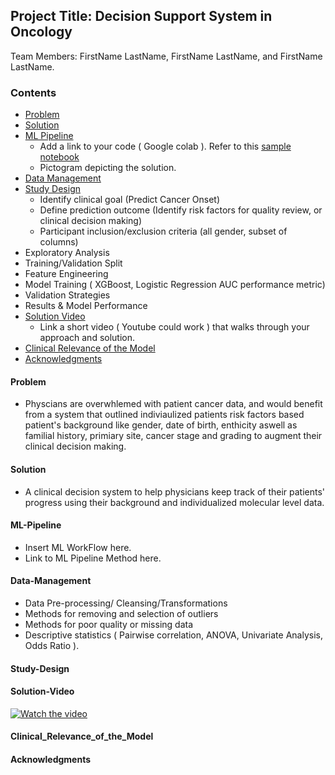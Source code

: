 ## Project Title: Decision Support System in Oncology

Team Members: FirstName LastName, FirstName LastName, and FirstName LastName.

### Contents

* [Problem](#Problem)
* [Solution](#Solution)
* [ML Pipeline](#ML-Pipeline)
  * Add a link to your code ( Google colab ). Refer to this [sample notebook](https://colab.research.google.com/drive/1GFtlNPVoSZ1RHcb2DvUzaLY8mEgdqeAV?usp=sharing)
  * Pictogram depicting the solution.
* [Data Management](#Data-Management)
* [Study Design](#Study-Design)
  * Identify clinical goal (Predict Cancer Onset)
  * Define prediction outcome (Identify risk factors for quality review, or clinical decision making)
  * Participant inclusion/exclusion criteria (all gender, subset of columns)
* Exploratory Analysis
* Training/Validation Split
* Feature Engineering
* Model Training ( XGBoost, Logistic Regression AUC performance metric)
* Validation Strategies
* Results & Model Performance
* [Solution Video](#Solution-Video)
  * Link a short video ( Youtube could work ) that walks through your approach and solution.
* [Clinical Relevance of the Model](#Clinical_Relevance_of_the_Model)
* [Acknowledgments](#acknowledgments)

#### Problem
- Physcians are overwhlemed with patient cancer data, and would benefit from a system that outlined indiviaulized patients risk factors based  patient's background like gender, date of birth, enthicity aswell as familial history, primiary site, cancer stage and grading to augment their clinical decision making. 

#### Solution
- A clinical decision system to help physicians keep track of their patients' progress using their background and individualized molecular level data.

#### ML-Pipeline
- Insert ML WorkFlow here.
- Link to ML Pipeline Method here.

#### Data-Management
- Data Pre-processing/ Cleansing/Transformations
- Methods for removing and selection of outliers
- Methods for poor quality or missing data
- Descriptive statistics ( Pairwise correlation, ANOVA, Univariate Analysis, Odds Ratio ).
#### Study-Design

#### Solution-Video

[![Watch the video](https://github.com/Code-and-Response/Liquid-Prep/blob/master/images/IBM-interview-video-image.png)](https://youtu.be/vOgCOoy_Bx0)


#### Clinical_Relevance_of_the_Model

#### Acknowledgments

